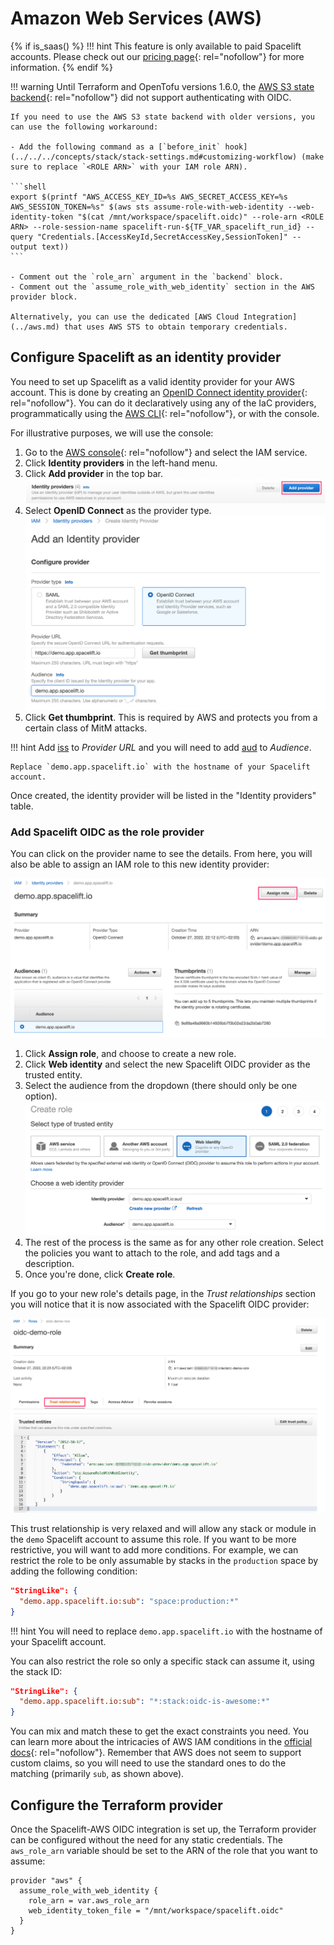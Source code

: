 # Amazon Web Services (AWS)

{% if is_saas() %}
!!! hint
    This feature is only available to paid Spacelift accounts. Please check out our [pricing page](https://spacelift.io/pricing){: rel="nofollow"} for more information.
{% endif %}

!!! warning
    Until Terraform and OpenTofu versions 1.6.0, the [AWS S3 state backend](https://developer.hashicorp.com/terraform/language/settings/backends/s3){: rel="nofollow"} did not support authenticating with OIDC.

    If you need to use the AWS S3 state backend with older versions, you can use the following workaround:

    - Add the following command as a [`before_init` hook](../../../concepts/stack/stack-settings.md#customizing-workflow) (make sure to replace `<ROLE ARN>` with your IAM role ARN).

    ```shell
    export $(printf "AWS_ACCESS_KEY_ID=%s AWS_SECRET_ACCESS_KEY=%s AWS_SESSION_TOKEN=%s" $(aws sts assume-role-with-web-identity --web-identity-token "$(cat /mnt/workspace/spacelift.oidc)" --role-arn <ROLE ARN> --role-session-name spacelift-run-${TF_VAR_spacelift_run_id} --query "Credentials.[AccessKeyId,SecretAccessKey,SessionToken]" --output text))
    ```

    - Comment out the `role_arn` argument in the `backend` block.
    - Comment out the `assume_role_with_web_identity` section in the AWS provider block.

    Alternatively, you can use the dedicated [AWS Cloud Integration](../aws.md) that uses AWS STS to obtain temporary credentials.

## Configure Spacelift as an identity provider

You need to set up Spacelift as a valid identity provider for your AWS account. This is done by creating an [OpenID Connect identity provider](https://docs.aws.amazon.com/IAM/latest/UserGuide/id_roles_providers_create_oidc.html){: rel="nofollow"}. You can do it declaratively using any of the IaC providers, programmatically using the [AWS CLI](https://aws.amazon.com/cli/){: rel="nofollow"}, or with the console.

For illustrative purposes, we will use the console:

1. Go to the [AWS console](https://console.aws.amazon.com/iam/home#/home){: rel="nofollow"} and select the IAM service.
2. Click **Identity providers** in the left-hand menu.
3. Click **Add provider** in the top bar.
    ![Add provider](<../../../assets/screenshots/oidc/aws-iam-add-provider.png>)
4. Select **OpenID Connect** as the provider type.
    ![Configure provider](<../../../assets/screenshots/oidc/aws-iam-configure-provider.png>)
5. Click **Get thumbprint**. This is required by AWS and protects you from a certain class of MitM attacks.

!!! hint
    Add [iss](README.md#standard-claims) to _Provider URL_ and you will need to add [aud](README.md#standard-claims) to _Audience_.

    Replace `demo.app.spacelift.io` with the hostname of your Spacelift account.

Once created, the identity provider will be listed in the "Identity providers" table.

### Add Spacelift OIDC as the role provider

You can click on the provider name to see the details. From here, you will also be able to assign an IAM role to this new identity provider:

![Provider details](<../../../assets/screenshots/oidc/aws-iam-provider-details.png>)

1. Click **Assign role**, and choose to create a new role.
2. Click **Web identity** and select the new Spacelift OIDC provider as the trusted entity.
3. Select the audience from the dropdown (there should only be one option).
    ![Choosing role provider](<../../../assets/screenshots/oidc/aws-iam-choosing-role-provider.png>)
4. The rest of the process is the same as for any other role creation. Select the policies you want to attach to the role, and add tags and a description.
5. Once you're done, click **Create role**.

If you go to your new role's details page, in the _Trust relationships_ section you will notice that it is now associated with the Spacelift OIDC provider:

![Trust relationship](<../../../assets/screenshots/oidc/aws-iam-trust-relationship.png>)

This trust relationship is very relaxed and will allow any stack or module in the `demo` Spacelift account to assume this role. If you want to be more restrictive, you will want to add more conditions. For example, we can restrict the role to be only assumable by stacks in the `production` space by adding the following condition:

```json
"StringLike": {
  "demo.app.spacelift.io:sub": "space:production:*"
}
```

!!! hint
    You will need to replace `demo.app.spacelift.io` with the hostname of your Spacelift account.

You can also restrict the role so only a specific stack can assume it, using the stack ID:

```json
"StringLike": {
  "demo.app.spacelift.io:sub": "*:stack:oidc-is-awesome:*"
}
```

You can mix and match these to get the exact constraints you need. You can learn more about the intricacies of AWS IAM conditions in the [official docs](https://docs.aws.amazon.com/IAM/latest/UserGuide/reference_policies_elements_condition.html){: rel="nofollow"}. Remember that AWS does not seem to support custom claims, so you will need to use the standard ones to do the matching (primarily `sub`, as shown above).

## Configure the Terraform provider

Once the Spacelift-AWS OIDC integration is set up, the Terraform provider can be configured without the need for any static credentials. The `aws_role_arn` variable should be set to the ARN of the role that you want to assume:

```hcl
provider "aws" {
  assume_role_with_web_identity {
    role_arn = var.aws_role_arn
    web_identity_token_file = "/mnt/workspace/spacelift.oidc"
  }
}
```
